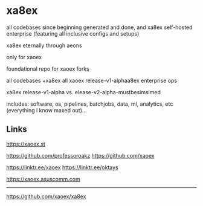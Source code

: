 # xa8ex

all codebases since beginning generated and done, and xa8ex self-hosted enterprise (featuring all inclusive configs and setups)

xa8ex eternally through aeons 

only for xaoex

foundational repo for xaoex forks

all codebases +xa8ex all xaoex release-v1-alphaa8ex enterprise ops

xa8ex release-v1-alpha vs. elease-v2-alpha-mustbesimsimed

includes: software, os, pipelines, batchjobs, data, ml, analytics, etc (everything i know maxed out)...


Links
------------------------------------

https://xaoex.st


https://github.com/professoroakz
https://github.com/xaoex

https://linktr.ee/xaoex
https://linktr.ee/oktays

https://xaoex.asuscomm.com

-----
https://github.com/xaoex/xa8ex

